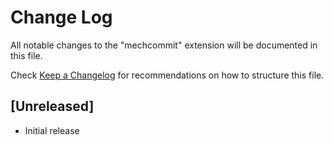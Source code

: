 # Change Log

All notable changes to the "mechcommit" extension will be documented in this file.

Check [Keep a Changelog](http://keepachangelog.com/) for recommendations on how to structure this file.

## [Unreleased]

- Initial release